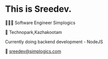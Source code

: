 # This is Sreedev.

👨🏼‍💻 Software Engineer Simplogics

🏢 Technopark,Kazhakootam

Currently doing backend development - NodeJS

📧 sreedev@simplogics.com

<!---
sreedev-ts/sreedev-ts is a ✨ special ✨ repository because its `README.md` (this file) appears on your GitHub profile.
You can click the Preview link to take a look at your changes.
--->
